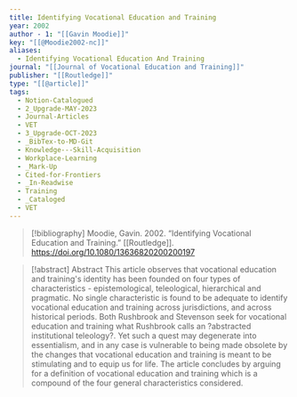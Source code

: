 ```yaml
---
title: Identifying Vocational Education and Training
year: 2002
author - 1: "[[Gavin Moodie]]"
key: "[[@Moodie2002-nc]]"
aliases:
  - Identifying Vocational Education And Training
journal: "[[Journal of Vocational Education and Training]]"
publisher: "[[Routledge]]"
type: "[[@article]]"
tags:
  - Notion-Catalogued
  - 2_Upgrade-MAY-2023
  - Journal-Articles
  - VET
  - 3_Upgrade-OCT-2023
  - _BibTex-to-MD-Git
  - Knowledge---Skill-Acquisition
  - Workplace-Learning
  - _Mark-Up
  - Cited-for-Frontiers
  - _In-Readwise
  - Training
  - _Cataloged
  - VET
---
```


> [!bibliography]
> Moodie, Gavin. 2002. “Identifying Vocational Education and Training.” [[Routledge]]. https://doi.org/10.1080/13636820200200197

> [!abstract]
> Abstract This article observes that vocational education and training's identity has been founded on four types of characteristics -  epistemological, teleological, hierarchical and pragmatic. No single characteristic is found to be adequate to identify vocational education and training across jurisdictions, and across historical periods. Both Rushbrook and Stevenson seek for vocational education and training what Rushbrook calls an ?abstracted institutional teleology?. Yet such a quest may degenerate into essentialism, and in any case is vulnerable to being made obsolete by the changes that vocational education and training is meant to be stimulating and to equip us for life. The article concludes by arguing for a definition of vocational education and training which is a compound of the four general characteristics considered.